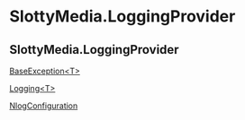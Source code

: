 # SlottyMedia.LoggingProvider

## SlottyMedia.LoggingProvider

[BaseException&lt;T&gt;](./slottymedia.loggingprovider.baseexception-1.md)

[Logging&lt;T&gt;](./slottymedia.loggingprovider.logging-1.md)

[NlogConfiguration](./slottymedia.loggingprovider.nlogconfiguration.md)
